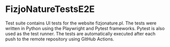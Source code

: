 # FizjoNatureTestsE2E


Test suite contains UI tests for the website fizjonature.pl. 
The tests were written in Python using the Playwright and Pytest frameworks. 
Pytest is also used as the test runner. 
The tests are automatically executed after each push to the remote repository using GitHub Actions.


